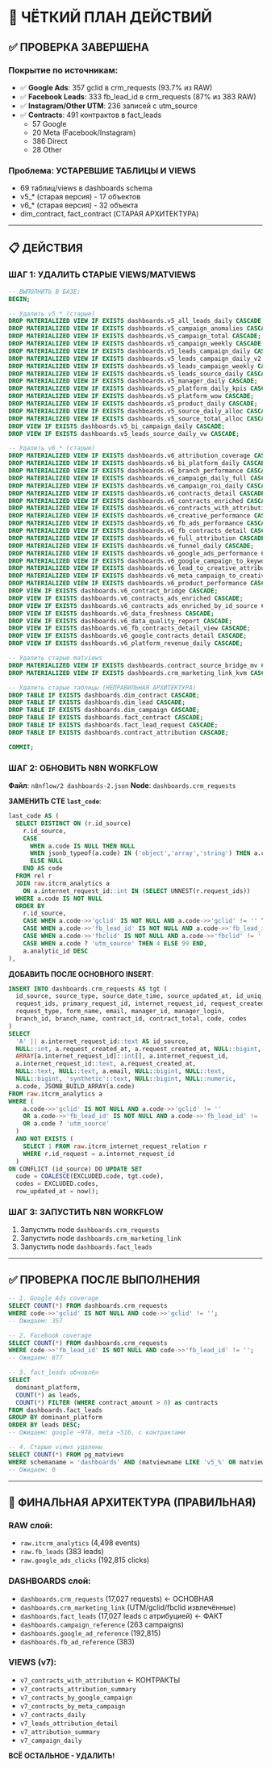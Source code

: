 # 🎯 ЧЁТКИЙ ПЛАН ДЕЙСТВИЙ

## ✅ ПРОВЕРКА ЗАВЕРШЕНА

### Покрытие по источникам:
- ✅ **Google Ads**: 357 gclid в crm_requests (93.7% из RAW)
- ✅ **Facebook Leads**: 333 fb_lead_id в crm_requests (87% из 383 RAW)
- ✅ **Instagram/Other UTM**: 236 записей с utm_source
- ✅ **Contracts**: 491 контрактов в fact_leads
  - 57 Google
  - 20 Meta (Facebook/Instagram)
  - 386 Direct
  - 28 Other

### Проблема: УСТАРЕВШИЕ ТАБЛИЦЫ И VIEWS
- 69 таблиц/views в dashboards schema
- v5_* (старая версия) - 17 объектов
- v6_* (старая версия) - 32 объекта
- dim_contract, fact_contract (СТАРАЯ АРХИТЕКТУРА)

---

## 📋 ДЕЙСТВИЯ

### ШАГ 1: УДАЛИТЬ СТАРЫЕ VIEWS/MATVIEWS

```sql
-- ВЫПОЛНИТЬ В БАЗЕ:
BEGIN;

-- Удалить v5_* (старые)
DROP MATERIALIZED VIEW IF EXISTS dashboards.v5_all_leads_daily CASCADE;
DROP MATERIALIZED VIEW IF EXISTS dashboards.v5_campaign_anomalies CASCADE;
DROP MATERIALIZED VIEW IF EXISTS dashboards.v5_campaign_total CASCADE;
DROP MATERIALIZED VIEW IF EXISTS dashboards.v5_campaign_weekly CASCADE;
DROP MATERIALIZED VIEW IF EXISTS dashboards.v5_leads_campaign_daily CASCADE;
DROP MATERIALIZED VIEW IF EXISTS dashboards.v5_leads_campaign_daily_v2 CASCADE;
DROP MATERIALIZED VIEW IF EXISTS dashboards.v5_leads_campaign_weekly CASCADE;
DROP MATERIALIZED VIEW IF EXISTS dashboards.v5_leads_source_daily CASCADE;
DROP MATERIALIZED VIEW IF EXISTS dashboards.v5_manager_daily CASCADE;
DROP MATERIALIZED VIEW IF EXISTS dashboards.v5_platform_daily_kpis CASCADE;
DROP MATERIALIZED VIEW IF EXISTS dashboards.v5_platform_wow CASCADE;
DROP MATERIALIZED VIEW IF EXISTS dashboards.v5_product_daily CASCADE;
DROP MATERIALIZED VIEW IF EXISTS dashboards.v5_source_daily_alloc CASCADE;
DROP MATERIALIZED VIEW IF EXISTS dashboards.v5_source_total_alloc CASCADE;
DROP VIEW IF EXISTS dashboards.v5_bi_campaign_daily CASCADE;
DROP VIEW IF EXISTS dashboards.v5_leads_source_daily_vw CASCADE;

-- Удалить v6_* (старые)
DROP MATERIALIZED VIEW IF EXISTS dashboards.v6_attribution_coverage CASCADE;
DROP MATERIALIZED VIEW IF EXISTS dashboards.v6_bi_platform_daily CASCADE;
DROP MATERIALIZED VIEW IF EXISTS dashboards.v6_branch_performance CASCADE;
DROP MATERIALIZED VIEW IF EXISTS dashboards.v6_campaign_daily_full CASCADE;
DROP MATERIALIZED VIEW IF EXISTS dashboards.v6_campaign_roi_daily CASCADE;
DROP MATERIALIZED VIEW IF EXISTS dashboards.v6_contracts_detail CASCADE;
DROP MATERIALIZED VIEW IF EXISTS dashboards.v6_contracts_enriched CASCADE;
DROP MATERIALIZED VIEW IF EXISTS dashboards.v6_contracts_with_attribution_detail CASCADE;
DROP MATERIALIZED VIEW IF EXISTS dashboards.v6_creative_performance CASCADE;
DROP MATERIALIZED VIEW IF EXISTS dashboards.v6_fb_ads_performance CASCADE;
DROP MATERIALIZED VIEW IF EXISTS dashboards.v6_fb_contracts_detail CASCADE;
DROP MATERIALIZED VIEW IF EXISTS dashboards.v6_full_attribution CASCADE;
DROP MATERIALIZED VIEW IF EXISTS dashboards.v6_funnel_daily CASCADE;
DROP MATERIALIZED VIEW IF EXISTS dashboards.v6_google_ads_performance CASCADE;
DROP MATERIALIZED VIEW IF EXISTS dashboards.v6_google_campaign_to_keyword CASCADE;
DROP MATERIALIZED VIEW IF EXISTS dashboards.v6_lead_to_creative_attribution CASCADE;
DROP MATERIALIZED VIEW IF EXISTS dashboards.v6_meta_campaign_to_creative CASCADE;
DROP MATERIALIZED VIEW IF EXISTS dashboards.v6_product_performance CASCADE;
DROP VIEW IF EXISTS dashboards.v6_contract_bridge CASCADE;
DROP VIEW IF EXISTS dashboards.v6_contracts_ads_enriched CASCADE;
DROP VIEW IF EXISTS dashboards.v6_contracts_ads_enriched_by_id_source CASCADE;
DROP VIEW IF EXISTS dashboards.v6_data_freshness CASCADE;
DROP VIEW IF EXISTS dashboards.v6_data_quality_report CASCADE;
DROP VIEW IF EXISTS dashboards.v6_fb_contracts_detail_view CASCADE;
DROP VIEW IF EXISTS dashboards.v6_google_contracts_detail CASCADE;
DROP VIEW IF EXISTS dashboards.v6_platform_revenue_daily CASCADE;

-- Удалить старые matviews
DROP MATERIALIZED VIEW IF EXISTS dashboards.contract_source_bridge_mv CASCADE;
DROP MATERIALIZED VIEW IF EXISTS dashboards.crm_marketing_link_kvm CASCADE;

-- Удалить старые таблицы (НЕПРАВИЛЬНАЯ АРХИТЕКТУРА)
DROP TABLE IF EXISTS dashboards.dim_contract CASCADE;
DROP TABLE IF EXISTS dashboards.dim_lead CASCADE;
DROP TABLE IF EXISTS dashboards.dim_campaign CASCADE;
DROP TABLE IF EXISTS dashboards.fact_contract CASCADE;
DROP TABLE IF EXISTS dashboards.fact_lead_request CASCADE;
DROP TABLE IF EXISTS dashboards.contract_attribution CASCADE;

COMMIT;
```

### ШАГ 2: ОБНОВИТЬ N8N WORKFLOW

**Файл**: `n8nflow/2 dashboards-2.json`
**Node**: `dashboards.crm_requests`

**ЗАМЕНИТЬ CTE `last_code`**:

```sql
last_code AS (
  SELECT DISTINCT ON (r.id_source)
    r.id_source,
    CASE
      WHEN a.code IS NULL THEN NULL
      WHEN jsonb_typeof(a.code) IN ('object','array','string') THEN a.code
      ELSE NULL
    END AS code
  FROM rel r
  JOIN raw.itcrm_analytics a
    ON a.internet_request_id::int IN (SELECT UNNEST(r.request_ids))
  WHERE a.code IS NOT NULL
  ORDER BY
    r.id_source,
    CASE WHEN a.code->>'gclid' IS NOT NULL AND a.code->>'gclid' != '' THEN 1 ELSE 99 END,
    CASE WHEN a.code->>'fb_lead_id' IS NOT NULL AND a.code->>'fb_lead_id' != '' THEN 2 ELSE 99 END,
    CASE WHEN a.code->>'fbclid' IS NOT NULL AND a.code->>'fbclid' != '' THEN 3 ELSE 99 END,
    CASE WHEN a.code ? 'utm_source' THEN 4 ELSE 99 END,
    a.analytic_id DESC
),
```

**ДОБАВИТЬ ПОСЛЕ ОСНОВНОГО INSERT**:

```sql
INSERT INTO dashboards.crm_requests AS tgt (
  id_source, source_type, source_date_time, source_updated_at, id_uniq,
  request_ids, primary_request_id, internet_request_id, request_created_at,
  request_type, form_name, email, manager_id, manager_login,
  branch_id, branch_name, contract_id, contract_total, code, codes
)
SELECT
  'A' || a.internet_request_id::text AS id_source,
  NULL::int, a.request_created_at, a.request_created_at, NULL::bigint,
  ARRAY[a.internet_request_id]::int[], a.internet_request_id,
  a.internet_request_id::text, a.request_created_at,
  NULL::text, NULL::text, a.email, NULL::bigint, NULL::text,
  NULL::bigint, 'synthetic'::text, NULL::bigint, NULL::numeric,
  a.code, JSONB_BUILD_ARRAY(a.code)
FROM raw.itcrm_analytics a
WHERE (
    a.code->>'gclid' IS NOT NULL AND a.code->>'gclid' != ''
    OR a.code->>'fb_lead_id' IS NOT NULL AND a.code->>'fb_lead_id' != ''
    OR a.code ? 'utm_source'
  )
  AND NOT EXISTS (
    SELECT 1 FROM raw.itcrm_internet_request_relation r
    WHERE r.id_request = a.internet_request_id
  )
ON CONFLICT (id_source) DO UPDATE SET
  code = COALESCE(EXCLUDED.code, tgt.code),
  codes = EXCLUDED.codes,
  row_updated_at = now();
```

### ШАГ 3: ЗАПУСТИТЬ N8N WORKFLOW

1. Запустить node `dashboards.crm_requests`
2. Запустить node `dashboards.crm_marketing_link`
3. Запустить node `dashboards.fact_leads`

---

## ✅ ПРОВЕРКА ПОСЛЕ ВЫПОЛНЕНИЯ

```sql
-- 1. Google Ads coverage
SELECT COUNT(*) FROM dashboards.crm_requests
WHERE code->>'gclid' IS NOT NULL AND code->>'gclid' != '';
-- Ожидаем: 357

-- 2. Facebook coverage
SELECT COUNT(*) FROM dashboards.crm_requests
WHERE code->>'fb_lead_id' IS NOT NULL AND code->>'fb_lead_id' != '';
-- Ожидаем: 877

-- 3. fact_leads обновлён
SELECT
  dominant_platform,
  COUNT(*) as leads,
  COUNT(*) FILTER (WHERE contract_amount > 0) as contracts
FROM dashboards.fact_leads
GROUP BY dominant_platform
ORDER BY leads DESC;
-- Ожидаем: google ~978, meta ~516, с контрактами

-- 4. Старые views удалены
SELECT COUNT(*) FROM pg_matviews
WHERE schemaname = 'dashboards' AND (matviewname LIKE 'v5_%' OR matviewname LIKE 'v6_%');
-- Ожидаем: 0
```

---

## 🎯 ФИНАЛЬНАЯ АРХИТЕКТУРА (ПРАВИЛЬНАЯ)

### RAW слой:
- `raw.itcrm_analytics` (4,498 events)
- `raw.fb_leads` (383 leads)
- `raw.google_ads_clicks` (192,815 clicks)

### DASHBOARDS слой:
- `dashboards.crm_requests` (17,027 requests) ← ОСНОВНАЯ
- `dashboards.crm_marketing_link` (UTM/gclid/fbclid извлечённые)
- `dashboards.fact_leads` (17,027 leads с атрибуцией) ← ФАКТ
- `dashboards.campaign_reference` (263 campaigns)
- `dashboards.google_ad_reference` (192,815)
- `dashboards.fb_ad_reference` (383)

### VIEWS (v7):
- `v7_contracts_with_attribution` ← КОНТРАКТЫ
- `v7_contracts_attribution_summary`
- `v7_contracts_by_google_campaign`
- `v7_contracts_by_meta_campaign`
- `v7_contracts_daily`
- `v7_leads_attribution_detail`
- `v7_attribution_summary`
- `v7_campaign_daily`

**ВСЁ ОСТАЛЬНОЕ - УДАЛИТЬ!**
